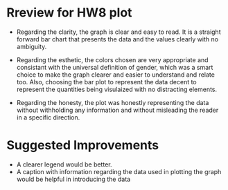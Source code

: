# Rreview for HW8 plot

- Regarding the clarity, the graph is clear and easy to read. It is a straight forward bar chart that presents the data and the values clearly with no ambiguity.

- Regarding the esthetic, the colors chosen are very appropriate and consistant with the universal definition of gender, which was a smart choice to make the graph clearer and easier to understand and relate too. Also, choosing the bar plot to represent the data decent to represent the quantities being visulaized with no distracting elements.

- Regarding the honesty, the plot was honestly representing the data without withholding any information and without misleading the reader in a specific direction.

# Suggested Improvements

- A clearer legend would be better.
- A caption with information regarding the data used in plotting the graph would be helpful in introducing the data
